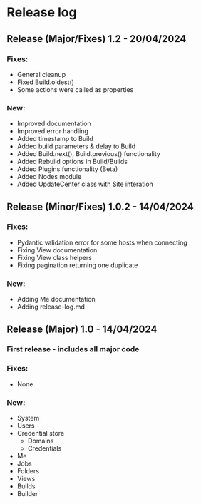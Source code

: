 # Release log


## Release (Major/Fixes) 1.2 - 20/04/2024
### Fixes:
- General cleanup
- Fixed Build.oldest()
- Some actions were called as properties

### New:
- Improved documentation
- Improved error handling
- Added timestamp to Build
- Added build parameters & delay to Build
- Added Build.next(), Build.previous() functionality
- Added Rebuild options in Build/Builds
- Added Plugins functionality (Beta)
- Added Nodes module
- Added UpdateCenter class with Site interation

## Release (Minor/Fixes) 1.0.2 - 14/04/2024
### Fixes:
- Pydantic validation error for some hosts when connecting
- Fixing View documentation
- Fixing View class helpers
- Fixing pagination returning one duplicate

### New:
- Adding Me documentation
- Adding release-log.md

###

## Release (Major) 1.0 - 14/04/2024
### First release - includes all major code

### Fixes:
- None

### New:
- System
- Users
- Credential store
  - Domains
  - Credentials
- Me
- Jobs
- Folders
- Views
- Builds
- Builder
